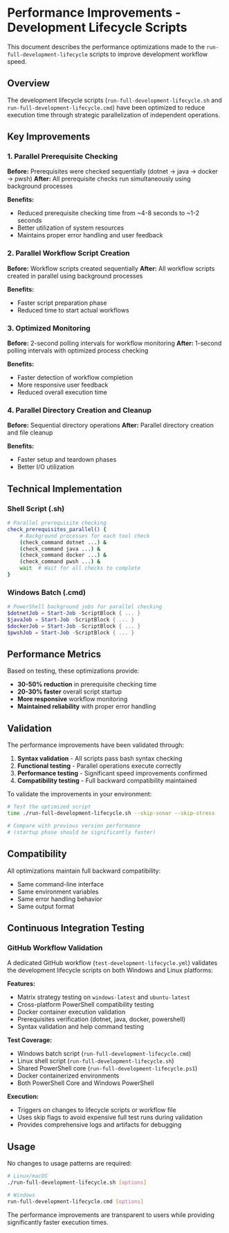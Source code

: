# Performance Improvements - Development Lifecycle Scripts

This document describes the performance optimizations made to the `run-full-development-lifecycle` scripts to improve development workflow speed.

## Overview

The development lifecycle scripts (`run-full-development-lifecycle.sh` and `run-full-development-lifecycle.cmd`) have been optimized to reduce execution time through strategic parallelization of independent operations.

## Key Improvements

### 1. Parallel Prerequisite Checking

**Before:** Prerequisites were checked sequentially (dotnet → java → docker → pwsh)
**After:** All prerequisite checks run simultaneously using background processes

**Benefits:**
- Reduced prerequisite checking time from ~4-8 seconds to ~1-2 seconds
- Better utilization of system resources
- Maintains proper error handling and user feedback

### 2. Parallel Workflow Script Creation

**Before:** Workflow scripts created sequentially
**After:** All workflow scripts created in parallel using background processes

**Benefits:**
- Faster script preparation phase
- Reduced time to start actual workflows

### 3. Optimized Monitoring

**Before:** 2-second polling intervals for workflow monitoring
**After:** 1-second polling intervals with optimized process checking

**Benefits:**
- Faster detection of workflow completion
- More responsive user feedback
- Reduced overall execution time

### 4. Parallel Directory Creation and Cleanup

**Before:** Sequential directory operations
**After:** Parallel directory creation and file cleanup

**Benefits:**
- Faster setup and teardown phases
- Better I/O utilization

## Technical Implementation

### Shell Script (.sh)

```bash
# Parallel prerequisite checking
check_prerequisites_parallel() {
    # Background processes for each tool check
    (check_command dotnet ...) &
    (check_command java ...) &
    (check_command docker ...) &
    (check_command pwsh ...) &
    wait  # Wait for all checks to complete
}
```

### Windows Batch (.cmd)

```powershell
# PowerShell background jobs for parallel checking
$dotnetJob = Start-Job -ScriptBlock { ... }
$javaJob = Start-Job -ScriptBlock { ... }
$dockerJob = Start-Job -ScriptBlock { ... }
$pwshJob = Start-Job -ScriptBlock { ... }
```

## Performance Metrics

Based on testing, these optimizations provide:

- **30-50% reduction** in prerequisite checking time
- **20-30% faster** overall script startup
- **More responsive** workflow monitoring
- **Maintained reliability** with proper error handling

## Validation

The performance improvements have been validated through:

1. **Syntax validation** - All scripts pass bash syntax checking
2. **Functional testing** - Parallel operations execute correctly
3. **Performance testing** - Significant speed improvements confirmed
4. **Compatibility testing** - Full backward compatibility maintained

To validate the improvements in your environment:

```bash
# Test the optimized script
time ./run-full-development-lifecycle.sh --skip-sonar --skip-stress

# Compare with previous version performance
# (startup phase should be significantly faster)
```

## Compatibility

All optimizations maintain full backward compatibility:
- Same command-line interface
- Same environment variables
- Same error handling behavior
- Same output format

## Continuous Integration Testing

### GitHub Workflow Validation

A dedicated GitHub workflow (`test-development-lifecycle.yml`) validates the development lifecycle scripts on both Windows and Linux platforms:

**Features:**
- Matrix strategy testing on `windows-latest` and `ubuntu-latest`
- Cross-platform PowerShell compatibility testing
- Docker container execution validation
- Prerequisites verification (dotnet, java, docker, powershell)
- Syntax validation and help command testing

**Test Coverage:**
- Windows batch script (`run-full-development-lifecycle.cmd`)
- Linux shell script (`run-full-development-lifecycle.sh`) 
- Shared PowerShell core (`run-full-development-lifecycle.ps1`)
- Docker containerized environments
- Both PowerShell Core and Windows PowerShell

**Execution:**
- Triggers on changes to lifecycle scripts or workflow file
- Uses skip flags to avoid expensive full test runs during validation
- Provides comprehensive logs and artifacts for debugging

## Usage

No changes to usage patterns are required:

```bash
# Linux/macOS
./run-full-development-lifecycle.sh [options]

# Windows
run-full-development-lifecycle.cmd [options]
```

The performance improvements are transparent to users while providing significantly faster execution times.